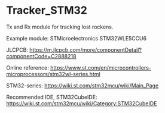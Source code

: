 # Tracker_STM32
Tx and Rx module for tracking lost rockens.

Example module:
STMicroelectronics STM32WLE5CCU6

JLCPCB:
https://m.jlcpcb.com/more/componentDetail?componentCode=C2888218

Online reference:
https://www.st.com/en/microcontrollers-microprocessors/stm32wl-series.html

STM32-series:
https://wiki.st.com/stm32mcu/wiki/Main_Page

Recommended IDE, STM32CubeIDE:
https://wiki.st.com/stm32mcu/wiki/Category:STM32CubeIDE


